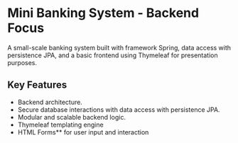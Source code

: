 # Mini Banking System - Backend Focus
A small-scale banking system built with framework Spring, data access with persistence JPA, and a basic frontend using Thymeleaf for presentation purposes.

## Key Features
- Backend architecture.
- Secure database interactions with data access with persistence JPA.
- Modular and scalable backend logic.
- Thymeleaf templating engine
- HTML Forms** for user input and interaction
